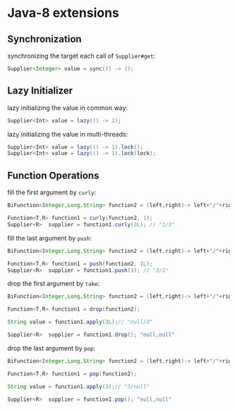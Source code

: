 # Java-8 extensions

## Synchronization

synchronizing the target each call of `Supplier#get`:
```java
Supplier<Integer> value = sync(() -> 1);
```

## Lazy Initializer

lazy initializing the value in common way:

```java
Supplier<Int> value = lazy(() -> 1); 
```

lazy initializing the value in multi-threads:

```java
Supplier<Int> value = lazy(() -> 1).lock();
Supplier<Int> value = lazy(() -> 1).lock(lock);
```

## Function Operations

fill the first argument by `curly`:

```java
BiFunction<Integer,Long,String> function2 = (left,right)-> left+"/"+right;

Function<T,R> function1 = curly(function2, 1);
Supplier<R>  supplier = function1.curly(3L); // "1/3"
```

fill the last argument by `push`:

```java
BiFunction<Integer,Long,String> function2 = (left,right)-> left+"/"+right;

Function<T,R> function1 = push(function2, 1L);
Supplier<R>  supplier = function1.push(3); // "3/1"
```

drop the first argument by `take`:

```java
BiFunction<Integer,Long,String> function2 = (left,right)-> left+"/"+right;

Function<T,R> function1 = drop(function2);

String value = function1.apply(3L);// "null/3"

Supplier<R>  supplier = function1.drop(); "null,null"
```

drop the last argument by `pop`:

```java
BiFunction<Integer,Long,String> function2 = (left,right)-> left+"/"+right;

Function<T,R> function1 = pop(function2);

String value = function1.apply(3);// "3/null"

Supplier<R>  supplier = function1.pop(); "null,null"
```



